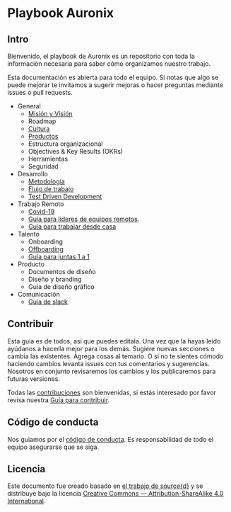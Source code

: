 # Playbook Auronix

## Intro

Bienvenido, el playbook de Auronix es un repositorio con toda la información necesaria para saber cómo organizamos nuestro trabajo.

Esta documentación es abierta para todo el equipo. Si notas que algo se puede mejorar te invitamos a sugerir mejoras o hacer preguntas mediante issues o pull requests.

* General
  * [Misión y Visión](general/mision.md)
  * Roadmap
  * [Cultura](general/cultura.md)
  * [Productos](general/productos.md)
  * Estructura organizacional
  * Objectives & Key Results (OKRs)
  * Herramientas
  * Seguridad
* Desarrollo
  * [Metodología](desarrollo/agil.md)
  * [Flujo de trabajo](desarrollo/flujo.md)
  * [Test Driven Development](desarrollo/tdd.md)
* Trabajo Remoto
  * [Covid-19](remoto/covid-19.md)
  * [Guía para líderes de equipos remotos](remoto/lider-remoto.md).
  * [Guía para trabajar desde casa](remoto/homeoffice.md)
* Talento
  * Onboarding
  * [Offboarding](talento/offboarding.md)
  * [Guía para juntas 1 a 1](talento/1a1.md)
* Producto
  * Documentos de diseño
  * Diseño y branding
  * Guía de diseño gráfico
* Comunicación
  * [Guía de slack](general/slack.md)

## Contribuir

Esta guía es de todos, así que puedes editala. Una vez que la hayas leído ayúdanos a hacerla mejor para los demás. Sugiere nuevas secciones o cambia las existentes. Agrega cosas al temario. O si no te sientes cómodo haciendo cambios levanta issues con tus comentarios y sugerencias. Nosotros en conjunto revisaremos los cambios y los publicaremos para futuras versiones.

Todas las [contribuciones](https://github.com/Aurotek/playbook/issues) son bienvenidas, si estás interesado por favor revisa nuestra
 [Guía para contribuir](desarrollo/documents/CONTRIBUTING.md).

## Código de conducta

Nos guiamos por el [código de conducta](.github/CODE_OF_CONDUCT.md). Es responsabilidad de todo el equipo asegurarse que se siga.

## Licencia

Este documento fue creado basado en [el trabajo de source{d}](https://github.com/src-d/guide) y se distribuye bajo la licencia [Creative Commons — Attribution-ShareAlike 4.0 International](./LICENSE.md).
